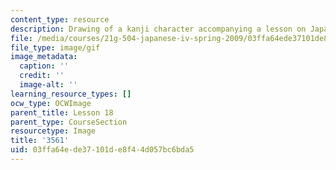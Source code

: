```yaml
---
content_type: resource
description: Drawing of a kanji character accompanying a lesson on Japanese.
file: /media/courses/21g-504-japanese-iv-spring-2009/03ffa64ede37101de8f44d057bc6bda5_3561.gif
file_type: image/gif
image_metadata:
  caption: ''
  credit: ''
  image-alt: ''
learning_resource_types: []
ocw_type: OCWImage
parent_title: Lesson 18
parent_type: CourseSection
resourcetype: Image
title: '3561'
uid: 03ffa64e-de37-101d-e8f4-4d057bc6bda5
---
```

